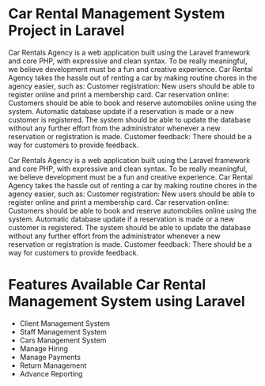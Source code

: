 # Car Rental Management System Project in Laravel

Car Rentals Agency is a web application built using the Laravel framework and core PHP, with expressive and clean syntax. To be really meaningful, we believe development must be a fun and creative experience. Car Rental Agency takes the hassle out of renting a car by making routine chores in the agency easier, such as: Customer registration: New users should be able to register online and print a membership card. Car reservation online: Customers should be able to book and reserve automobiles online using the system. Automatic database update if a reservation is made or a new customer is registered. The system should be able to update the database without any further effort from the administrator whenever a new reservation or registration is made. Customer feedback: There should be a way for customers to provide feedback.

Car Rentals Agency is a web application built using the Laravel framework and core PHP, with expressive and clean syntax. To be really meaningful, we believe development must be a fun and creative experience. Car Rental Agency takes the hassle out of renting a car by making routine chores in the agency easier, such as: Customer registration: New users should be able to register online and print a membership card. Car reservation online: Customers should be able to book and reserve automobiles online using the system. Automatic database update if a reservation is made or a new customer is registered. The system should be able to update the database without any further effort from the administrator whenever a new reservation or registration is made. Customer feedback: There should be a way for customers to provide feedback.

# Features Available Car Rental Management System using Laravel
* Client Management System
* Staff Management System
* Cars Management System
* Manage Hiring
* Manage Payments
* Return Management
* Advance Reporting
